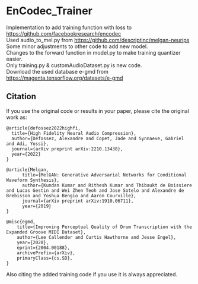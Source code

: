 # EnCodec_Trainer

Implementation to add training function with loss to https://github.com/facebookresearch/encodec \
Used audio_to_mel.py from https://github.com/descriptinc/melgan-neurips \
Some minor adjustments to other code to add new model. \
Changes to the forward function in model.py to make training quantizer easier. \
Only training.py & customAudioDataset.py is new code. \
Download the used database e-gmd from https://magenta.tensorflow.org/datasets/e-gmd

## Citation
If you use the original code or results in your paper, please cite the original work as:
```
@article{defossez2022highfi,
  title={High Fidelity Neural Audio Compression},
  author={Défossez, Alexandre and Copet, Jade and Synnaeve, Gabriel and Adi, Yossi},
  journal={arXiv preprint arXiv:2210.13438},
  year={2022}
}

@article{Melgan,
      title={MelGAN: Generative Adversarial Networks for Conditional Waveform Synthesis}, 
      author={Kundan Kumar and Rithesh Kumar and Thibaukt de Boissiere and Lucas Gestin and Wei Zhen Teoh and Jose Sotelo and Alexandre de Brebisson and Yoshua Bengio and Aaron Courville},
      journal={arXiv preprint arXiv:1910.06711},
      year={2019}
}

@misc{egmd,
    title={Improving Perceptual Quality of Drum Transcription with the Expanded Groove MIDI Dataset},
    author={Lee Callender and Curtis Hawthorne and Jesse Engel},
    year={2020},
    eprint={2004.00188},
    archivePrefix={arXiv},
    primaryClass={cs.SD},
}
```

Also citing the added training code if you use it is always appreciated.
